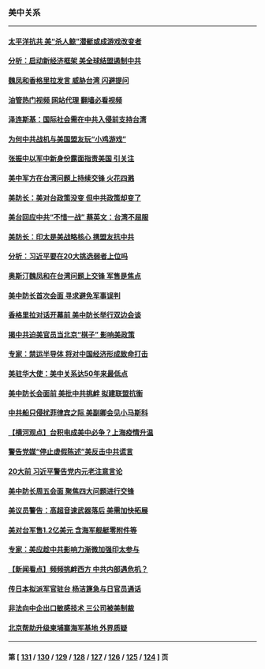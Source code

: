 ### 美中关系
---
#### [太平洋抗共 美“杀人鲸”潜艇或成游戏改变者](../../pages/nf1412576/n13754341.md?06122045) 
#### [分析：启动新经济框架 美全球结盟遏制中共](../../pages/nf1412576/n13757490.md?06122045) 
#### [魏凤和香格里拉发言 威胁台湾 闪避提问](../../pages/nf1412576/n13757352.md?06122045) 
#### [油管热门视频 网站代理 翻墙必看视频](http://209.222.30.114:81/youtube.html?06122045)
#### [泽连斯基：国际社会需在中共入侵前支持台湾](../../pages/nf1412576/n13757498.md?06122045) 
#### [为何中共战机与美国盟友玩“小鸡游戏”](../../pages/nf1412576/n13757366.md?06122045) 
#### [张振中以军中新身份露面指责美国 引关注](../../pages/nf1412576/n13757337.md?06122045) 
#### [美中军方在台湾问题上持续交锋 火花四溅](../../pages/nf1412576/n13757334.md?06122045) 
#### [美防长：美对台政策没变 但中共政策却变了](../../pages/nf1412576/n13757281.md?06122045) 
#### [美台回应中共“不惜一战” 蔡英文：台湾不屈服](../../pages/nf1412576/n13757118.md?06122045) 
#### [美防长：印太是美战略核心 携盟友抗中共](../../pages/nf1412576/n13757037.md?06122045) 
#### [分析：习近平要在20大挑选弱者上位吗](../../pages/nf1412576/n13756800.md?06122045) 
#### [奥斯汀魏凤和在台湾问题上交锋 军售是焦点](../../pages/nf1412576/n13756729.md?06122045) 
#### [美中防长首次会面 寻求避免军事误判](../../pages/nf1412576/n13756558.md?06122045) 
#### [香格里拉对话开幕前 美中防长举行双边会谈](../../pages/nf1412576/n13756513.md?06122045) 
#### [揭中共迫美官员当北京“棋子” 影响美政策](../../pages/nf1412576/n13756162.md?06122045) 
#### [专家：禁运半导体 将对中国经济形成致命打击](../../pages/nf1412576/n13755558.md?06122045) 
#### [美驻华大使：美中关系达50年来最低点](../../pages/nf1412576/n13756184.md?06122045) 
#### [美中防长会面前 美批中共挑衅 拟建联盟抗衡](../../pages/nf1412576/n13755925.md?06122045) 
#### [中共船只侵扰菲律宾之际 美副卿会见小马斯科](../../pages/nf1412576/n13755986.md?06122045) 
#### [【横河观点】台积电成美中必争？上海疫情升温](../../pages/nf1412576/n13756147.md?06122045) 
#### [警告党媒“停止虚假陈述”美反击中共谎言](../../pages/nf1412576/n13755809.md?06122045) 
#### [20大前 习近平警告党内元老注意言论](../../pages/nf1412576/n13755205.md?06122045) 
#### [美中防长周五会面 聚焦四大问题进行交锋](../../pages/nf1412576/n13755758.md?06122045) 
#### [美议员警告：高超音速武器落后 美需加快拓展](../../pages/nf1412576/n13755647.md?06122045) 
#### [美对台军售1.2亿美元 含海军舰艇零附件等](../../pages/nf1412576/n13755533.md?06122045) 
#### [专家：美应趁中共影响力渐微加强印太参与](../../pages/nf1412576/n13755516.md?06122045) 
#### [【新闻看点】频频挑衅西方 中共内部遇危机？](../../pages/nf1412576/n13755017.md?06122045) 
#### [传日本拟派军官驻台 杨洁篪急与日官员通话](../../pages/nf1412576/n13755097.md?06122045) 
#### [非法向中企出口敏感技术 三公司被美制裁](../../pages/nf1412576/n13755233.md?06122045) 
#### [北京帮助升级柬埔寨海军基地 外界质疑](../../pages/nf1412576/n13755167.md?06122045) 

---
#### 第 [ [131](./131.md?06122045) / [130](./130.md?06122045) / [129](./129.md?06122045) / [128](./128.md?06122045) / [127](./127.md?06122045) / [126](./126.md?06122045) / [125](./125.md?06122045) / [124](./124.md?06122045) ] 页
